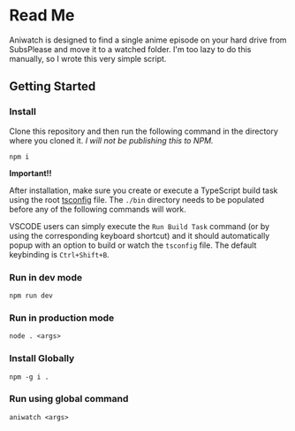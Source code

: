 # Read Me

Aniwatch is designed to find a single anime episode on your hard drive from SubsPlease and move it to a watched folder. I'm too lazy to do this manually, so I wrote this very simple script.

## Getting Started

### Install

Clone this repository and then run the following command in the directory where you cloned it. _I will not be publishing this to NPM._

`npm i`

**Important!!**

After installation, make sure you create or execute a TypeScript build task using the root [tsconfig](/tsconfig.json) file. The `./bin` directory needs to be populated before any of the following commands will work.

VSCODE users can simply execute the `Run Build Task` command (or by using the corresponding keyboard shortcut) and it should automatically popup with an option to build or watch the `tsconfig` file. The default keybinding is `Ctrl+Shift+B`.

### Run in dev mode

`npm run dev`

### Run in production mode

`node . <args>`

### Install Globally

`npm -g i .`

### Run using global command

`aniwatch <args>`
